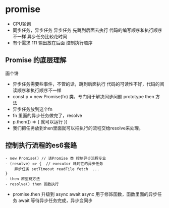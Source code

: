 # promise

- CPU轮询
- 同步任务，异步任务
    异步任务
    先跳到后面去执行
    代码的编写顺序和执行顺序不一样
    异步任务比较花时间
- 有个需求
    111 输出放在后面
    控制执行顺序

## Promise 的底层理解
画个饼
- 异步任务需要些事件，不管的话，跳到后面执行
    代码的可读性不好，代码的阅读顺序和执行顺序不一样
- const p = new Promise(fn)
    类，专门用于解决同步问题
    prototype then 方法
- 异步任务放到这个fn
- fn 里面的异步任务做完了，resolve
- p.then(() => {
    就可以运行
})
- 我们把任务放到then里面就可以把执行的流程交给resolve来处理。

## **控制执行流程**的es6套路
    - new Promise() // 请Promise 类 控制异步流程专业
    - (resolve) => {  // executor 耗时性的异步任务
        异步任务 setTimeout readFile fetch  ...
    }
    - then 原型链方法
    - resolve() then 函数执行

- promise.then 升级到 async await
    async 用于修饰函数，函数里面的异步任务
    await 等待异步任务完成，异步变同步